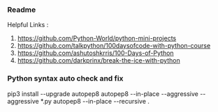 ### Readme

Helpful Links : 
1. https://github.com/Python-World/python-mini-projects
2. https://github.com/talkpython/100daysofcode-with-python-course
3. https://github.com/ashutoshkrris/100-Days-of-Python
4. https://github.com/darkprinx/break-the-ice-with-python


### Python syntax auto check and fix 

pip3 install --upgrade autopep8
autopep8 --in-place --aggressive --aggressive *.py 
autopep8 --in-place --recursive .
